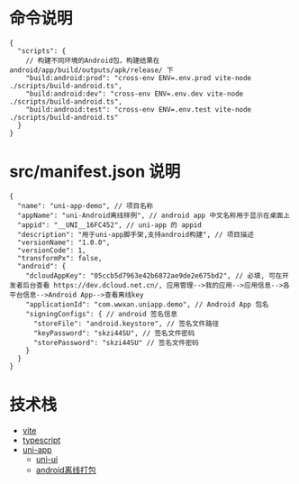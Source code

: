 # 命令说明
```json5
{
  "scripts": {
    // 构建不同环境的Android包，构建结果在android/app/build/outputs/apk/release/ 下
    "build:android:prod": "cross-env ENV=.env.prod vite-node ./scripts/build-android.ts",
    "build:android:dev": "cross-env ENV=.env.dev vite-node ./scripts/build-android.ts",
    "build:android:test": "cross-env ENV=.env.test vite-node ./scripts/build-android.ts"
  }
}
```

# src/manifest.json 说明

```json5
{
  "name": "uni-app-demo", // 项目名称
  "appName": "uni-Android离线样例", // android app 中文名称用于显示在桌面上
  "appid": "__UNI__16FC452", // uni-app 的 appid
  "description": "用于uni-app脚手架,支持android构建", // 项目描述
  "versionName": "1.0.0",
  "versionCode": 1,
  "transformPx": false,
  "android": {
    "dcloudAppKey": "05ccb5d7963e42b6872ae9de2e675bd2", // 必填, 可在开发者后台查看 https://dev.dcloud.net.cn/, 应用管理-->我的应用-->应用信息-->各平台信息-->Android App-->查看离线key
    "applicationId": "com.wwxan.uniapp.demo", // Android App 包名
    "signingConfigs": { // android 签名信息
      "storeFile": "android.keystore", // 签名文件路径
      "keyPassword": "skzi44SU", // 签名文件密码
      "storePassword": "skzi44SU" // 签名文件密码
    }
  }
}
```

# 技术栈
- [vite](https://cn.vitejs.dev/guide/)
- [typescript](https://www.typescriptlang.org/)
- [uni-app](https://uniapp.dcloud.net.cn/)
  - [uni-ui](https://uniapp.dcloud.net.cn/component/uniui/uni-ui.html)
  - [android离线打包](https://nativesupport.dcloud.net.cn/AppDocs/usesdk/android.html)

